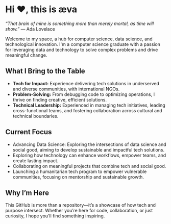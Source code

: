 # Hi ♥, this is æva

_“That brain of mine is something more than merely
mortal, as time will show.”_
— Ada Lovelace

Welcome to my space, a hub for computer science, data science, and
technological innovation. I'm a computer science graduate with a
passion for leveraging data and technology to solve complex
problems and drive meaningful change.

## What I Bring to the Table  

- **Tech for Impact:** Experience delivering tech solutions in underserved and
  diverse communities, with international NGOs.
- **Problem-Solving:** From debugging code to optimizing operations,
  I thrive on finding creative, efficient solutions.
- **Technical Leadership:** Experienced in managing tech initiatives,
  leading cross-functional teams, and fostering collaboration
  across cultural and technical boundaries.

## Current Focus  

- Advancing Data Science: Exploring the intersections of data science
  and social good, aiming to develop sustainable and impactful tech solutions.
- Exploring how technology can enhance workflows, empower teams, and create
  lasting impact.
- Collaborating on meaningful projects that combine tech and social good.
- Launching a humanitarian tech program to empower vulnerable communities,
  focusing on mentorship and sustainable growth.

## Why I’m Here  

This GitHub is more than a repository—it’s a showcase of how tech and purpose
intersect. Whether you’re here for code, collaboration, or just curiosity,
I hope you’ll find something inspiring.

